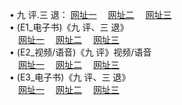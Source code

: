 &#8226; 九 评.三 退：
<a href="http://my25.cf/t/" target="_blank">网址一</a>
　<a href="http://css22.gq/v/" target="_blank">网址二</a>
　<a href="http://qq404.cf/tt/" target="_blank">网址三</a>
　<br />
&#8226; (E1_电子书)《九 评、三 退》<br />
　<a href="http://my25.cf/t/" target="_blank">网址一</a>
　<a href="http://css22.gq/t/" target="_blank">网址二</a>
　<a href="http://qq404.cf/t/" target="_blank">网址三</a><br />
 &#8226;  (E2_视频/语音)《九 评》视频/语音<br />
　<a href="http://my25.cf/v/" target="_blank">网址一</a>
　<a href="http://css22.gq/v/" target="_blank">网址二</a>
　<a href="http://qq404.cf/v/" target="_blank">网址三</a><br />
 &#8226;  (E3_电子书)《九 评、三 退》<br />
　<a href="http://my25.cf/tt/" target="_blank">网址一</a>
　<a href="http://css22.gq/tt/" target="_blank">网址二</a>
　<a href="http://qq404.cf/tt/" target="_blank">网址三</a>
